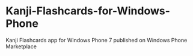 Kanji-Flashcards-for-Windows-Phone
==================================

Kanji Flashcards app for Windows Phone 7 published on Windows Phone Marketplace